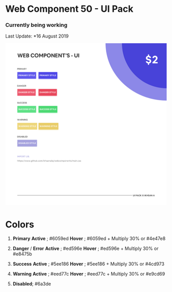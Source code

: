 # Web Component 50 - UI Pack

### Currently being working

Last Update: *16 August 2019

![TUX](https://github.com/ikhsansdq/webcomponents/blob/master/KISSEMI.png)

# Colors

1. **Primary**
   **Active** ; #6059ed
   **Hover**  ; #6059ed + Multiply 30% or #4e47e8
  
2. **Danger** / **Error**
   **Active** ; #ed596e
   **Hover**  ; #ed596e + Multiply 30% or #e8475b
  
3. **Success**
   **Active** ; #5ee186
   **Hover**  ; #5ee186 + Multiply 30% or #4cd973
   
4. **Warning**
   **Active** ; #eed77c
   **Hover**  ; #eed77c + Multiply 30% or #e9cd69

5. **Disabled**; #6a3de
